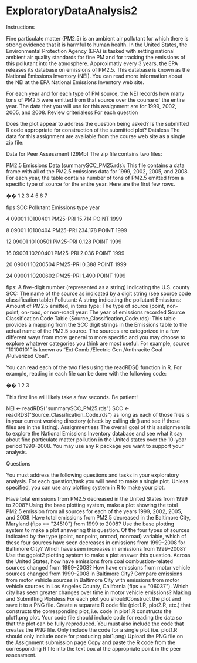 # ExploratoryDataAnalysis2

Instructions

Fine particulate matter (PM2.5) is an ambient air pollutant for which there is strong evidence that it is harmful to human health. In the United States, the Environmental Protection Agency (EPA) is tasked with setting national ambient air quality standards for fine PM and for tracking the emissions of this pollutant into the atmosphere. Approximatly every 3 years, the EPA releases its database on emissions of PM2.5. This database is known as the National Emissions Inventory (NEI). You can read more information about the NEI at the EPA National Emissions Inventory web site.

For each year and for each type of PM source, the NEI records how many tons of PM2.5 were emitted from that source over the course of the entire year. The data that you will use for this assignment are for 1999, 2002, 2005, and 2008. Review criterialess  For each question

Does the plot appear to address the question being asked? Is the submitted R code appropriate for construction of the submitted plot? Dataless  The data for this assignment are available from the course web site as a single zip file:

Data for Peer Assessment [29Mb] The zip file contains two files:

PM2.5 Emissions Data (summarySCC_PM25.rds): This file contains a data frame with all of the PM2.5 emissions data for 1999, 2002, 2005, and 2008. For each year, the table contains number of tons of PM2.5 emitted from a specific type of source for the entire year. Here are the first few rows.

�� 1 2 3 4 5 6 7

fips      SCC Pollutant Emissions  type year

4  09001 10100401  PM25-PRI    15.714 POINT 1999

8  09001 10100404  PM25-PRI   234.178 POINT 1999

12 09001 10100501  PM25-PRI     0.128 POINT 1999

16 09001 10200401  PM25-PRI     2.036 POINT 1999

20 09001 10200504  PM25-PRI     0.388 POINT 1999

24 09001 10200602  PM25-PRI     1.490 POINT 1999

fips: A five-digit number (represented as a string) indicating the U.S. county SCC: The name of the source as indicated by a digit string (see source code classification table) Pollutant: A string indicating the pollutant Emissions: Amount of PM2.5 emitted, in tons type: The type of source (point, non-point, on-road, or non-road) year: The year of emissions recorded Source Classification Code Table (Source_Classification_Code.rds): This table provides a mapping from the SCC digit strings in the Emissions table to the actual name of the PM2.5 source. The sources are categorized in a few different ways from more general to more specific and you may choose to explore whatever categories you think are most useful. For example, source “10100101” is known as “Ext Comb /Electric Gen /Anthracite Coal /Pulverized Coal”.

You can read each of the two files using the readRDS() function in R. For example, reading in each file can be done with the following code:

�� 1 2 3

This first line will likely take a few seconds. Be patient!

NEI <- readRDS("summarySCC_PM25.rds") SCC <- readRDS("Source_Classification_Code.rds") as long as each of those files is in your current working directory (check by calling dir() and see if those files are in the listing). Assignmentless  The overall goal of this assignment is to explore the National Emissions Inventory database and see what it say about fine particulate matter pollution in the United states over the 10-year period 1999–2008. You may use any R package you want to support your analysis.

Questions

You must address the following questions and tasks in your exploratory analysis. For each question/task you will need to make a single plot. Unless specified, you can use any plotting system in R to make your plot.

Have total emissions from PM2.5 decreased in the United States from 1999 to 2008? Using the base plotting system, make a plot showing the total PM2.5 emission from all sources for each of the years 1999, 2002, 2005, and 2008. Have total emissions from PM2.5 decreased in the Baltimore City, Maryland (fips == "24510") from 1999 to 2008? Use the base plotting system to make a plot answering this question. Of the four types of sources indicated by the type (point, nonpoint, onroad, nonroad) variable, which of these four sources have seen decreases in emissions from 1999–2008 for Baltimore City? Which have seen increases in emissions from 1999–2008? Use the ggplot2 plotting system to make a plot answer this question. Across the United States, how have emissions from coal combustion-related sources changed from 1999–2008? How have emissions from motor vehicle sources changed from 1999–2008 in Baltimore City? Compare emissions from motor vehicle sources in Baltimore City with emissions from motor vehicle sources in Los Angeles County, California (fips == "06037"). Which city has seen greater changes over time in motor vehicle emissions? Making and Submitting Plotsless  For each plot you shouldConstruct the plot and save it to a PNG file. Create a separate R code file (plot1.R, plot2.R, etc.) that constructs the corresponding plot, i.e. code in plot1.R constructs the plot1.png plot. Your code file should include code for reading the data so that the plot can be fully reproduced. You must also include the code that creates the PNG file. Only include the code for a single plot (i.e. plot1.R should only include code for producing plot1.png) Upload the PNG file on the Assignment submission page Copy and paste the R code from the corresponding R file into the text box at the appropriate point in the peer assessment.

